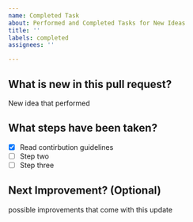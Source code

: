 ```yaml
---
name: Completed Task
about: Performed and Completed Tasks for New Ideas
title: ''
labels: completed
assignees: ''

---
```


## What is new in this pull request?
New idea that performed

## What steps have been taken?
- [x] Read contirbution guidelines
- [ ] Step two
- [ ] Step three

## Next Improvement? (Optional)
possible improvements that come with this update
